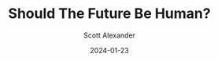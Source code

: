 ---
layout: podcast
title: "Should The Future Be Human?"
author: Scott Alexander
description: https://www.astralcodexten.com/p/should-the-future-be-human
date: 2024-01-23
length: 2221839
duration: 555
guid: should-the-future-be-human
---